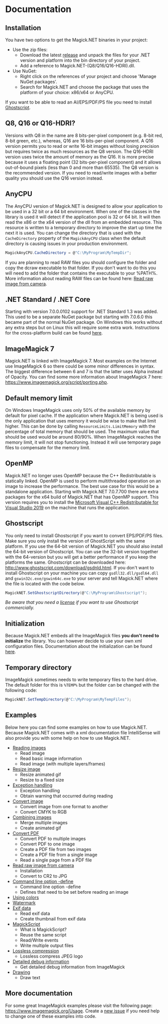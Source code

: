 # Documentation

## Installation

You have two options to get the Magick.NET binaries in your project:
- Use the zip files: 
  - Download the latest [release](https://github.com/dlemstra/Magick.NET/releases) and unpack the files for your .NET version and platform into
    the bin directory of your project.
  - Add a reference to Magick.NET-(Q8/Q16/Q16-HDRI).dll.
 - Use NuGet:
   - Right click on the references of your project and choose 'Manage NuGet packages'. 
   - Search for Magick.NET and choose the package that uses the platform of your choice: x86/x64 or AnyCPU.

If you want to be able to read an AI/EPS/PDF/PS file you need to install [Ghostscript](https://www.ghostscript.com/download/gsdnld.html).

## Q8, Q16 or Q16-HDRI?

Versions with Q8 in the name are 8 bits-per-pixel component (e.g. 8-bit red, 8-bit green, etc.), whereas, Q16 are 16 bits-per-pixel component.
A Q16 version permits you to read or write 16-bit images without losing precision but requires twice as much resources as the Q8 version.
The Q16-HDRI version uses twice the amount of memory as the Q16. It is more precise because it uses a floating point (32 bits-per-pixel component)
and it allows out-of-bound pixels (less than 0 and more than 65535). The Q8 version is the recommended version. If you need to read/write images
with a better quality you should use the Q16 version instead.

## AnyCPU

The AnyCPU version of Magick.NET is designed to allow your application to be used in a 32 bit or a 64 bit environment. When one of the classes
in the library is used it will detect if the application pool is 32 or 64 bit. It will then read the x86 or the x64 version of the dll from an
embedded resource. This resource is written to a temporary directory to improve the start up time the next it is used. You can change the
directory that is used with the `CacheDirectory` property of the `MagickAnyCPU` class when the default directory is causing issues in your
production environment.

```C#
MagickAnyCPU.CacheDirectory = @"C:\MyProgram\MyTempDir";
```

If you are planning to read RAW files you should configure the folder and copy the dcraw executable to that folder. If you don't want to do
this you will need to add the folder that contains the executable to your %PATH%. More information about reading RAW files can be found here:
[Read raw image from camera](ReadRawImageFromCamera.md).

## .NET Standard / .NET Core

Starting with version 7.0.0.0102 support for .NET Standard 1.3 was added. This used to be a separate NuGet package but starting with 7.0.6.0 
this became part of the normal NuGet package. On Windows this works without any extra steps but on Linux this will require some extra work.
Instructions for the cross-platform build can be found [here](CrossPlatform.md).

## ImageMagick 7

Magick.NET is linked with ImageMagick 7. Most examples on the Internet use ImageMagick 6 so there could be some minor differences in syntax.
The biggest difference between 6 and 7 is that the latter uses Alpha instead of Opacity. You can find some more information about ImageMagick 7
here: https://www.imagemagick.org/script/porting.php.

## Default memory limit

On Windows ImageMagick uses only 50% of the available memory by default for pixel cache. If the application where Magick.NET is being used is
the only application that uses memory it would be wise to make that limit higher. This can be done by calling `ResourceLimits.LimitMemory`
with the percentage of total memory that should be used. The maximum value that should be used would be around 80/90%. When ImageMagick reaches
the memory limit, it will not stop functioning. Instead it will use temporary page files to compensate for the memory limit.

## OpenMP

Magick.NET no longer uses OpenMP because the C++ Redistributable is statically linked. OpenMP is used to perform multithreaded operation on 
an image to increase the performance. The best use case for this would be a standalone application. Starting with Magick.NET 7.0.7.700 there
are extra packages for the x64 build of Magick.NET that has OpenMP support. This version requires you to install the
[Microsoft Visual C++ Redistributable for Visual Studio 2019](https://visualstudio.microsoft.com/downloads/) on the machine that runs the
application.

## Ghostscript

You only need to install Ghostscript if you want to convert EPS/PDF/PS files. Make sure you only install the version of GhostScript with the same
platform. If you use the 64-bit version of Magick.NET you should also install the 64-bit version of Ghostscript. You can use the 32-bit version
together with the 64-version but you will get a better performance if you keep the platforms the same. Ghostscript can be downloaded here:
http://www.ghostscript.com/download/gsdnld.html. If you don't want to install Ghostscript on your machine you can copy `gsdll32.dll/gsdl64.dll` and
`gswin32c.exe/gswin64c.exe` to your server and tell Magick.NET where the file is located with the code below.

```C#
MagickNET.SetGhostscriptDirectory(@"C:\MyProgram\Ghostscript");
```

_Be aware that you need a [license](https://www.ghostscript.com/doc/current/Commprod.htm) if you want to use Ghostscript commercially._

## Initialization

Because Magick.NET embeds all the ImageMagick files __you don't need to initialize__ the library. You can however decide to use your own xml
configuration files. Documentation about the initialization can be found [here](Initialization.md).

## Temporary directory

ImageMagick sometimes needs to write temporary files to the hard drive. The default folder for this is `%TEMP%` but the folder can be changed with
the following code:

```C#
MagickNET.SetTempDirectory(@"C:\MyProgram\MyTempFiles");
```

## Examples

Below here you can find some examples on how to use Magick.NET. Because Magick.NET comes with a xml documentation file IntelliSense will also
provide you with some help on how to use Magick.NET.

- [Reading images](ReadingImages.md)
  - Read image
  - Read basic image information
  - Read image (with multiple layers/frames)
- [Resize image](ResizeImage.md)
  - Resize animated gif
  - Resize to a fixed size
- [Exception handling](ExceptionHandling.md)
  - Exception handling
  - Obtain warning that occurred during reading
- [Convert image](ConvertImage.md)
  - Convert image from one format to another
  - Convert CMYK to RGB
- [Combining images](CombiningImages.md)
  - Merge multiple images
  - Create animated gif
- [Convert PDF](ConvertPDF.md)
  - Convert PDF to multiple images
  - Convert PDF to one image
  - Create a PDF file from two images
  - Create a PDF file from a single image
  - Read a single page from a PDF file
- [Read raw image from camera](ReadRawImageFromCamera.md)
  - Installation
  - Convert to CR2 to JPG
- [Command line option -define](Defines.md)
  - Command line option -define
  - Defines that need to be set before reading an image
- [Using colors](UsingColors.md)
- [Watermark](Watermark.md)
- [Exif data](ExifData.md)
  - Read exif data
  - Create thumbnail from exif data
- [MagickScript](MagickScript.md)
  - What is MagickScript?
  - Reuse the same script
  - Read/Write events
  - Write multiple output files
- [Lossless compression](LosslessCompression.md)
  - Lossless compress JPEG logo
- [Detailed debug information](DetailedDebugInformation.md)
  - Get detailed debug information from ImageMagick
- [Drawing](Drawing.md)
  - Draw text

## More documentation
For some great ImageMagick examples please visit the following page: https://www.imagemagick.org/Usage. Create a [new issue](https://github.com/dlemstra/Magick.NET/issues)
if you need help to change one of these examples into code.
